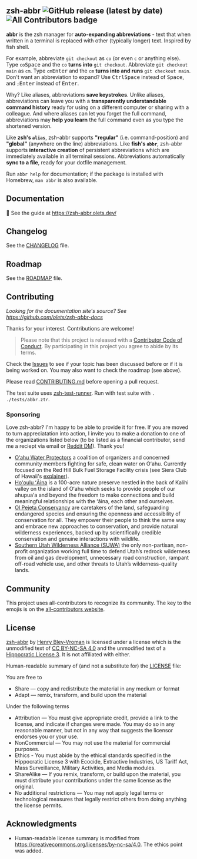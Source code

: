 ## zsh-abbr ![GitHub release (latest by date)](https://img.shields.io/github/v/release/olets/zsh-abbr) ![All Contributors badge](https://img.shields.io/github/all-contributors/olets/zsh-abbr?color=3b3999)

**abbr** is the zsh manager for **auto-expanding abbreviations** - text that when written in a terminal is replaced with other (typically longer) text. Inspired by fish shell.

For example, abbreviate `git checkout` as `co` (or even `c` or anything else). Type `co`<kbd>Space</kbd> and the `co` **turns into** `git checkout`. Abbreviate `git checkout main` as `cm`. Type `cm`<kbd>Enter</kbd> and the `cm` **turns into and runs** `git checkout main`. Don't want an abbreviation to expand? Use <kbd>Ctrl</kbd><kbd>Space</kbd> instead of <kbd>Space</kbd>, and `;`<kbd>Enter</kbd> instead of <kbd>Enter</kbd>.

Why? Like aliases, abbreviations **save keystrokes**. Unlike aliases, abbreviations can leave you with a **transparently understandable command history** ready for using on a different computer or sharing with a colleague. And where aliases can let you forget the full command, abbreviations may **help you learn** the full command even as you type the shortened version.

Like **zsh's `alias`**, zsh-abbr supports **"regular"** (i.e. command-position) and **"global"** (anywhere on the line) abbreviations. Like **fish's `abbr`**, zsh-abbr supports **interactive creation** of persistent abbreviations which are immediately available in all terminal sessions. Abbreviations automatically **sync to a file**, ready for your dotfile management.

Run `abbr help` for documentation; if the package is installed with Homebrew, `man abbr` is also available.

## Documentation

📖 See the guide at https://zsh-abbr.olets.dev/

## Changelog

See the [CHANGELOG](CHANGELOG.md) file.

## Roadmap

See the [ROADMAP](ROADMAP.md) file.

## Contributing

_Looking for the documentation site's source? See <https://github.com/olets/zsh-abbr-docs>_

Thanks for your interest. Contributions are welcome!

> Please note that this project is released with a [Contributor Code of Conduct](CODE_OF_CONDUCT.md). By participating in this project you agree to abide by its terms.

Check the [Issues](https://github.com/olets/zsh-abbr/issues) to see if your topic has been discussed before or if it is being worked on. You may also want to check the roadmap (see above).

Please read [CONTRIBUTING.md](CONTRIBUTING.md) before opening a pull request.

The test suite uses [zsh-test-runner](https://github.com/olets/zsh-test-runner). Run with test suite with `. ./tests/abbr.ztr`.

### Sponsoring

Love zsh-abbr? I'm happy to be able to provide it for free. If you are moved to turn appreciatation into action, I invite you to make a donation to one of the organizations listed below (to be listed as a financial contributor, send me a reciept via email or [Reddit DM](https://www.reddit.com/user/olets)). Thank you!

- [O‘ahu Water Protectors](https://oahuwaterprotectors.org/) a coalition of organizers and concerned community members fighting for safe, clean water on Oʻahu. Currently focused on the Red Hill Bulk Fuel Storage Facility crisis (see Siera Club of Hawaii's [explainer](https://sierraclubhawaii.org/redhill)).
- [Hoʻoulu ʻĀina](https://hoouluaina.org/) is a 100-acre nature preserve nestled in the back of Kalihi valley on the island of Oʻahu which seeks to provide people of our ahupuaʻa and beyond the freedom to make connections and build meaningful relationships with the ʻāina, each other and ourselves.
- [Ol Pejeta Conservancy](https://www.olpejetaconservancy.org/) are caretakers of the land, safeguarding endangered species and ensuring the openness and accessibility of conservation for all. They empower their people to think the same way and embrace new approaches to conservation, and  provide natural wilderness experiences, backed up by scientifically credible conservation and genuine interactions with wildlife.
- [Southern Utah Wilderness Alliance (SUWA)](https://suwa.org/) the only non-partisan, non-profit organization working full time to defend Utah’s redrock wilderness from oil and gas development, unnecessary road construction, rampant off-road vehicle use, and other threats to Utah’s wilderness-quality lands.

## Community

This project uses all-contributors to recognize its community. The key to the emojis is on the [all-contributors website](https://allcontributors.org/docs/en/emoji-key).

<!-- ALL-CONTRIBUTORS-LIST:START - Do not remove or modify this section -->
<!-- prettier-ignore-start -->
<!-- markdownlint-disable -->

<!-- markdownlint-restore -->
<!-- prettier-ignore-end -->

<!-- ALL-CONTRIBUTORS-LIST:END -->

## License

<p xmlns:dct="http://purl.org/dc/terms/" xmlns:cc="http://creativecommons.org/ns#" class="license-text"><a rel="cc:attributionURL" property="dct:title" href="https://www.github.com/olets/zsh-abbr">zsh-abbr</a> by <a rel="cc:attributionURL dct:creator" property="cc:attributionName" href="https://www.github.com/olets">Henry Bley-Vroman</a> is licensed under a license which is the unmodified text of <a rel="license" href="https://creativecommons.org/licenses/by-nc-sa/4.0">CC BY-NC-SA 4.0</a> and the unmodified text of a <a rel="license" href="https://firstdonoharm.dev/build?modules=eco,extr,media,mil,sv,usta">Hippocratic License 3</a>. It is not affiliated with either.

Human-readable summary of (and not a substitute for) the [LICENSE](LICENSE) file:

You are free to

- Share — copy and redistribute the material in any medium or format
- Adapt — remix, transform, and build upon the material

Under the following terms

- Attribution — You must give appropriate credit, provide a link to the license, and indicate if changes were made. You may do so in any reasonable manner, but not in any way that suggests the licensor endorses you or your use.
- NonCommercial — You may not use the material for commercial purposes.
- Ethics - You must abide by the ethical standards specified in the Hippocratic License 3 with Ecocide, Extractive Industries, US Tariff Act, Mass Surveillance, Military Activities, and Media modules.
- ShareAlike — If you remix, transform, or build upon the material, you must distribute your contributions under the same license as the original.
- No additional restrictions — You may not apply legal terms or technological measures that legally restrict others from doing anything the license permits.

## Acknowledgments

- Human-readable license summary is modified from https://creativecommons.org/licenses/by-nc-sa/4.0. The ethics point was added.